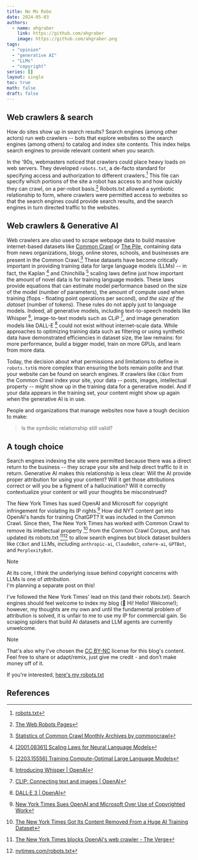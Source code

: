 ```yaml
---
title: No Mo Robo
date: 2024-05-03
authors:
  - name: ahgraber
    link: https://github.com/ahgraber
    image: https://github.com/ahgraber.png
tags:
  - "opinion"
  - "generative AI"
  - "LLMs"
  - "copyright"
series: []
layout: single
toc: true
math: false
draft: false
---
```


## Web crawlers & search

How do sites show up in search results? Search engines (among other actors) run web crawlers -- bots that explore websites so the search engines (among others) to catalog and index site contents. This index helps search engines to provide
relevant content when you search.

In the '90s, webmasters noticed that crawlers could place heavy loads on web servers. They developed `robots.txt`, a de-facto standard for specifying access and authorization to different crawlers.[^1] This file can specify which portions
of the site a robot has access to and how quickly they can crawl, on a per-robot basis.[^2] Robots.txt allowed a symbiotic relationship to form, where crawlers were permitted access to websites so that the search engines could provide
search results, and the search engines in turn directed traffic to the websites.

## Web crawlers & Generative AI

Web crawlers are _also_ used to scrape webpage data to build massive internet-based datasets like [Common Crawl](https://commoncrawl.org/) or [The Pile](https://pile.eleuther.ai/), containing data from news organizations, blogs, online
stores, schools, and businesses are present in the Common Crawl.[^3] These datasets have become critically important in providing training data for large language models (LLMs) -- in fact, the Kaplan [^4] and Chinchilla [^5] scaling laws
define just how important the amount of novel data is for training language models. These laws provide equations that can estimate model performance based on the size of the model (number of parameters), the amount of compute used when
training (flops - floating point operations per second), _and the size of the dataset_ (number of tokens). These rules do not apply just to language models. Indeed, all generative models, including text-to-speech models like Whisper [^6],
image-to-text models such as CLiP [^7], and image generation models like DALL-E [^8] could not exist without internet-scale data. While approaches to optimizing training data such as filtering or using synthetic data have demonstrated
efficiencies in dataset size, the law remains: for more performance, build a bigger model, train on more GPUs, and learn from more data.

Today, the decision about what permissions and limitations to define in `robots.txt`is more complex than ensuring the bots remain polite and that your website can be found on search engines. If crawlers like `CCBot` from the Common Crawl
index your site, your data -- posts, images, intellectual property -- might show up in the training data for a generative model. And if your data appears in the training set, your content might show up again when the generative AI is in
use.

People and organizations that manage websites now have a tough decision to make:

> Is the symbolic relationship still valid?

## A tough choice

Search engines indexing the site were permitted because there was a direct return to the business -- they scrape your site and help direct traffic to it in return. Generative AI makes this relationship is less clear: Will the AI provide
proper attribution for using your content? Will it get those attributions correct or will you be a figment of a hallucination? Will it correctly contextualize your content or will your thoughts be misconstrued?

The New York Times has sued OpenAI and Microsoft for copyright infringement for violating its IP rights.[^9] How did NYT content get into OpenAI's hands for training ChatGPT? It was included in the Common Crawl. Since then, The New York
Times has worked with Common Crawl to remove its intellectual property [^10] from the Common Crawl Corpus, and has updated its robots.txt [^11][^12] to allow search engines but block dataset builders like `CCBot` and LLMs, including
`anthropic-ai`, `ClaudeBot`, `cohere-ai`, `GPTBot`, and `PerplexityBot`.

> [!NOTE]
> At its core, I think the underlying issue behind copyright concerns with LLMs is one of _attribution_.  
> I'm planning a separate post on this!

I've followed the New York Times' lead on this (and their robots.txt). Search engines should feel welcome to index my blog (👋 Hi! Hello! Welcome!); however, my thoughts are my own and until the fundamental problem of attribution is
solved, it is unfair to me to use my IP for commercial gain. So scraping spiders that build AI datasets and LLM agents are currently unwelcome.

> [!NOTE]
> That's also why I've chosen the [CC BY-NC](https://creativecommons.org/licenses/by-nc/4.0/) license for this blog's content.  
> Feel free to share or adapt/remix, just give me credit - and don't make money off of it.

If you're interested, [here's my robots.txt](https://aimlbling-about.ninerealmlabs.com/robots.txt)

## References

[^1]: [robots.txt](https://en.wikipedia.org/wiki/Robots.txt)

[^2]: [The Web Robots Pages](https://www.robotstxt.org/)

[^3]: [Statistics of Common Crawl Monthly Archives by commoncrawl](https://commoncrawl.github.io/cc-crawl-statistics/plots/domains)

[^4]: [[2001.08361] Scaling Laws for Neural Language Models](https://arxiv.org/abs/2001.08361)

[^5]: [[2203.15556] Training Compute-Optimal Large Language Models](https://arxiv.org/abs/2203.15556)

[^6]: [Introducing Whisper | OpenAI](https://openai.com/index/whisper)

[^7]: [CLIP: Connecting text and images | OpenAI](https://openai.com/index/clip)

[^8]: [DALL·E 3 | OpenAI](https://openai.com/index/dall-e-3)

[^9]: [New York Times Sues OpenAI and Microsoft Over Use of Copyrighted Work](https://www.nytimes.com/2023/12/27/business/media/new-york-times-open-ai-microsoft-lawsuit.html)

[^10]: [The New York Times Got Its Content Removed From a Huge AI Training Dataset](https://www.businessinsider.com/new-york-times-content-removed-common-crawl-ai-training-dataset-2023-11)

[^11]: [The New York Times blocks OpenAI's web crawler - The Verge](https://www.theverge.com/2023/8/21/23840705/new-york-times-openai-web-crawler-ai-gpt)

[^12]: [nytimes.com/robots.txt](https://www.nytimes.com/robots.txt)
